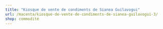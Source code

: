 ```yaml
---
title: "Kiosque de vente de condiments de Sianea Guilavogui"
url: /macenta/kiosque-de-vente-de-condiments-de-sianea-guilavogui-3/
shop: commodité
---
```

